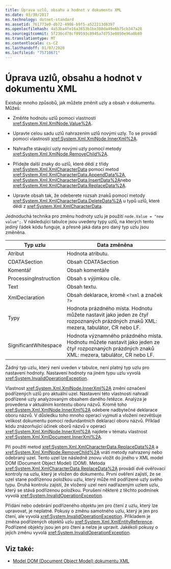 ```yaml
---
title: Úprava uzlů, obsahu a hodnot v dokumentu XML
ms.date: 03/30/2017
ms.technology: dotnet-standard
ms.assetid: 761773e0-db72-4986-b9f5-a522213d8397
ms.openlocfilehash: 4a53ba4fe16a3653b1be380da49e6b75cb347a28
ms.sourcegitcommit: 5f236cd78cf09593c8945a7d753e0850e96a0b80
ms.translationtype: MT
ms.contentlocale: cs-CZ
ms.lasthandoff: 01/07/2020
ms.locfileid: "75710671"
---
```

# <a name="modifying-nodes-content-and-values-in-an-xml-document"></a>Úprava uzlů, obsahu a hodnot v dokumentu XML
Existuje mnoho způsobů, jak můžete změnit uzly a obsah v dokumentu. Můžeš:  
  
- Změňte hodnotu uzlů pomocí vlastnosti <xref:System.Xml.XmlNode.Value%2A>.  
  
- Upravte celou sadu uzlů nahrazením uzlů novými uzly. To se provádí pomocí vlastnosti <xref:System.Xml.XmlNode.InnerXml%2A>.  
  
- Nahraďte stávající uzly novými uzly pomocí metody <xref:System.Xml.XmlNode.RemoveChild%2A>.  
  
- Přidejte další znaky do uzlů, které dědí z třídy <xref:System.Xml.XmlCharacterData> pomocí metod <xref:System.Xml.XmlCharacterData.AppendData%2A>, <xref:System.Xml.XmlCharacterData.InsertData%2A>nebo <xref:System.Xml.XmlCharacterData.ReplaceData%2A>.  
  
- Upravte obsah tak, že odeberete rozsah znaků pomocí metody <xref:System.Xml.XmlCharacterData.DeleteData%2A> u typů uzlů, které dědí z <xref:System.Xml.XmlCharacterData>.  
  
 Jednoduchá technika pro změnu hodnoty uzlu je použití `node.Value = "new value";`. V následující tabulce jsou uvedeny typy uzlů, na kterých tento jediný řádek kódu funguje, a přesně jaká data pro daný typ uzlu jsou změněna.  
  
|Typ uzlu|Data změněna|  
|---------------|------------------|  
|Atribut|Hodnota atributu.|  
|CDATASection|Obsah CDATASection|  
|Komentář|Obsah komentáře|  
|ProcessingInstruction|Obsah s výjimkou cíle.|  
|Text|Obsah textu.|  
|XmlDeclaration|Obsah deklarace, kromě `<?xml` a značek `?>`|  
|Typy|Hodnota prázdného místa. Hodnotu můžete nastavit jako jeden ze čtyř rozpoznaných prázdných znaků XML: mezera, tabulátor, CR nebo LF.|  
|SignificantWhitespace|Hodnota významného prázdného místa. Hodnotu můžete nastavit jako jeden ze čtyř rozpoznaných prázdných znaků XML: mezera, tabulátor, CR nebo LF.|  
  
 Žádný typ uzlu, který není uveden v tabulce, není platný typ uzlu pro nastavení hodnoty. Nastavení hodnoty na jiném typu uzlu vyvolá <xref:System.InvalidOperationException>.  
  
 Vlastnost <xref:System.Xml.XmlNode.InnerXml%2A> změní označení podřízených uzlů pro aktuální uzel. Nastavení této vlastnosti nahradí podřízené uzly analyzovaným obsahem daného řetězce. Analýza je provedena v aktuálním kontextu oboru názvů. Kromě toho <xref:System.Xml.XmlNode.InnerXml%2A> odebere nadbytečné deklarace oboru názvů. V důsledku toho mnoho operací vyjmutí a vložení nezvětšuje velikost dokumentu pomocí redundantních deklarací oboru názvů. Příklad kódu znázorňující účinek oborů názvů v operaci <xref:System.Xml.XmlNode.InnerXml%2A> najdete v tématu vlastnost <xref:System.Xml.XmlDocument.InnerXml%2A>.  
  
 Při použití metod <xref:System.Xml.XmlCharacterData.ReplaceData%2A> a <xref:System.Xml.XmlNode.RemoveChild%2A> vrátí metody nahrazený nebo odebraný uzel. Tento uzel lze následně znovu vložit do jiného v XML model DOM (Document Object Model) (DOM). Metoda <xref:System.Xml.XmlCharacterData.ReplaceData%2A> provádí dvě ověřovací kontroly na uzlu, který je vložen do dokumentu. První ověření zajistí, že se uzel stane podřízenou položkou uzlu, který může mít podřízené uzly svého typu. Druhá kontrolu zajistí, že vložený uzel není nadřazeným uzlem uzlu, který se stává podřízenou položkou. Porušení některé z těchto podmínek vyvolá <xref:System.InvalidOperationException>.  
  
 Přidání nebo odebrání podřízeného objektu jen pro čtení z uzlu, který lze upravovat, je neplatné. Pokusy o změnu samotného uzlu, který je jen pro čtení, ale vyvolá <xref:System.InvalidOperationException>. Příkladem je změna podřízených objektů uzlu <xref:System.Xml.XmlEntityReference>. Podřízené objekty jsou jen pro čtení a nelze je upravit. Jakékoli pokusy o jejich změnu vyvolá <xref:System.InvalidOperationException>.  
  
## <a name="see-also"></a>Viz také:

- [Model DOM (Document Object Model) dokumentu XML](../../../../docs/standard/data/xml/xml-document-object-model-dom.md)
